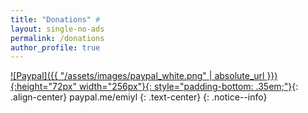```yaml
---
title: "Donations" #
layout: single-no-ads
permalink: /donations
author_profile: true
---
```


[![Paypal]({{ "/assets/images/paypal_white.png" | absolute_url }}){:height="72px" width="256px"}{: style="padding-bottom: .35em;"}](https://www.paypal.me/emiyl0/15){: .align-center}
paypal.me/emiyl
{: .text-center}
{: .notice--info}
